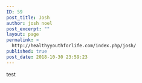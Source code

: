 ```yaml
---
ID: 59
post_title: Josh
author: josh noel
post_excerpt: ""
layout: page
permalink: >
  http://healthyyouthforlife.com/index.php/josh/
published: true
post_date: 2018-10-30 23:59:23
---
```

test